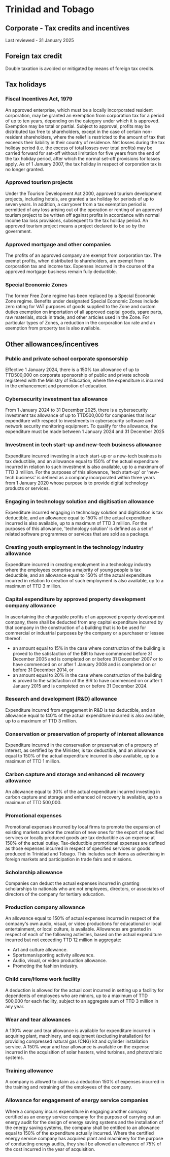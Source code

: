 # Trinidad and Tobago
## Corporate - Tax credits and incentives
Last reviewed - 31 January 2025
## Foreign tax credit
Double taxation is avoided or mitigated by means of foreign tax credits.
## Tax holidays
### Fiscal Incentives Act, 1979
An approved enterprise, which must be a locally incorporated resident corporation, may be granted an exemption from corporation tax for a period of up to ten years, depending on the category under which it is approved. Exemption may be total or partial. Subject to approval, profits may be distributed tax free to shareholders, except in the case of certain non-resident shareholders, where the relief is restricted to the amount of tax that exceeds their liability in their country of residence. Net losses during the tax holiday period (i.e. the excess of total losses over total profits) may be carried forward for set-off without limitation for five years from the end of the tax holiday period, after which the normal set-off provisions for losses apply. As of 1 January 2007, the tax holiday in respect of corporation tax is no longer granted.
### Approved tourism projects
Under the Tourism Development Act 2000, approved tourism development projects, including hotels, are granted a tax holiday for periods of up to seven years. In addition, a carryover from a tax exemption period is permitted of any loss arising out of the operation or renting of an approved tourism project to be written off against profits in accordance with normal income tax loss provisions, subsequent to the tax holiday period. An approved tourism project means a project declared to be so by the government.
### Approved mortgage and other companies
The profits of an approved company are exempt from corporation tax. The exempt profits, when distributed to shareholders, are exempt from corporation tax and income tax. Expenses incurred in the course of the approved mortgage business remain fully deductible.
### Special Economic Zones
The former Free Zone regime has been replaced by a Special Economic Zone regime. Benefits under designated Special Economic Zones include zero rating for VAT purposes of goods supplied to the Zone and custom duties exemption on importation of all approved capital goods, spare parts, raw materials, stock in trade, and other articles used in the Zone. For particular types of Zones, a reduction in the corporation tax rate and an exemption from property tax is also available.
## Other allowances/incentives
### Public and private school corporate sponsorship
Effective 1 January 2024, there is a 150% tax allowance of up to TTD500,000 on corporate sponsorship of public and private schools registered with the Ministry of Education, where the expenditure is incurred in the enhancement and promotion of education.
### Cybersecurity investment tax allowance
From 1 January 2024 to 31 December 2025, there is a cybersecurity investment tax allowance of up to TTD500,000 for companies that incur expenditure with respect to investments in cybersecurity software and network security monitoring equipment. To qualify for the allowance, the expenditure must be made between 1 January 2024 and 31 December 2025
### Investment in tech start-up and new-tech business allowance
Expenditure incurred investing in a tech start-up or a new-tech business is tax deductible, and an allowance equal to 150% of the actual expenditure incurred in relation to such investment is also available, up to a maximum of TTD 3 million. For the purposes of this allowance, 'tech start-up' or 'new-tech business' is defined as a company incorporated within three years from 1 January 2020 whose purpose is to provide digital technology products or services.
### Engaging in technology solution and digitisation allowance
Expenditure incurred engaging in technology solution and digitisation is tax deductible, and an allowance equal to 150% of the actual expenditure incurred is also available, up to a maximum of TTD 3 million. For the purposes of this allowance, 'technology solution' is defined as a set of related software programmes or services that are sold as a package.
### Creating youth employment in the technology industry allowance
Expenditure incurred in creating employment in a technology industry where the employees comprise a majority of young people is tax deductible, and an allowance equal to 150% of the actual expenditure incurred in relation to creation of such employment is also available, up to a maximum of TTD 3 million.
### Capital expenditure by approved property development company allowance
In ascertaining the chargeable profits of an approved property development company, there shall be deducted from any capital expenditure incurred by that company in the construction of a building that is to be used for commercial or industrial purposes by the company or a purchaser or lessee thereof:
  * an amount equal to 15% in the case where construction of the building is proved to the satisfaction of the BIR to have commenced before 31 December 2005 and is completed on or before 31 December 2007 or to have commenced on or after 1 January 2008 and is completed on or before 31 December 2014, or
  * an amount equal to 20% in the case where construction of the building is proved to the satisfaction of the BIR to have commenced on or after 1 January 2015 and is completed on or before 31 December 2024.


### Research and development (R&D) allowance
Expenditure incurred from engagement in R&D is tax deductible, and an allowance equal to f40% of the actual expenditure incurred is also available, up to a maximum of TTD 3 million.
### Conservation or preservation of property of interest allowance
Expenditure incurred in the conservation or preservation of a property of interest, as certified by the Minister, is tax deductible, and an allowance equal to 150% of the actual expenditure incurred is also available, up to a maximum of TTD 1 million.
### Carbon capture and storage and enhanced oil recovery allowance
An allowance equal to 30% of the actual expenditure incurred investing in carbon capture and storage and enhanced oil recovery is available, up to a maximum of TTD 500,000.
### Promotional expenses
Promotional expenses incurred by local firms to promote the expansion of existing markets and/or the creation of new ones for the export of specified services or locally produced goods are tax deductible as an expense at 150% of the actual outlay. Tax-deductible promotional expenses are defined as those expenses incurred in respect of specified services or goods produced in Trinidad and Tobago. This includes such items as advertising in foreign markets and participation in trade fairs and missions.
### Scholarship allowance
Companies can deduct the actual expenses incurred in granting scholarships to nationals who are not employees, directors, or associates of directors of the company for tertiary education.
### Production company allowance
An allowance equal to 150% of actual expenses incurred in respect of the company's own audio, visual, or video productions for educational or local entertainment, or local culture, is available.
Allowances are granted in respect of each of the following activities, based on the actual expenditure incurred but not exceeding TTD 12 million in aggregate:
  * Art and culture allowance.
  * Sportsman/sporting activity allowance.
  * Audio, visual, or video production allowance.
  * Promoting the fashion industry.


### Child care/Home work facility
A deduction is allowed for the actual cost incurred in setting up a facility for dependents of employees who are minors, up to a maximum of TTD 500,000 for each facility, subject to an aggregate sum of TTD 3 million in any year.
### Wear and tear allowances
A 130% wear and tear allowance is available for expenditure incurred in acquiring plant, machinery, and equipment (excluding installation) for providing compressed natural gas (CNG) kit and cylinder installation service.
A 150% wear and tear allowance is available on the expense incurred in the acquisition of solar heaters, wind turbines, and photovoltaic systems.
### Training allowance
A company is allowed to claim as a deduction 150% of expenses incurred in the training and retraining of the employees of the company.
### Allowance for engagement of energy service companies
Where a company incurs expenditure in engaging another company certified as an energy service company for the purpose of carrying out an energy audit for the design of energy saving systems and the installation of the energy saving systems, the company shall be entitled to an allowance equal to 150% of the expenditure actually incurred.
Where the certified energy service company has acquired plant and machinery for the purpose of conducting energy audits, they shall be allowed an allowance of 75% of the cost incurred in the year of acquisition.
